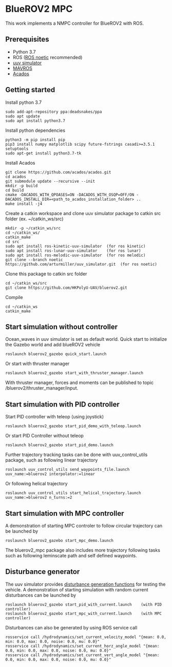 # BlueROV2 MPC
This work implements a NMPC controller for BlueROV2 with ROS.

## Prerequisites
* Python 3.7
* ROS ([ROS noetic](http://wiki.ros.org/noetic/Installation/Ubuntu) recommended)
* [uuv simulator](https://uuvsimulator.github.io/)
* [MAVROS](http://wiki.ros.org/mavros)
* [Acados](https://docs.acados.org/installation/index.html)

## Getting started
Install python 3.7
```
sudo add-apt-repository ppa:deadsnakes/ppa
sudo apt update
sudo apt install python3.7
```
Install python dependencies
```
python3 -m pip install pip
pip3 install numpy matplotlib scipy future-fstrings casadi>=3.5.1 setuptools
sudo apt-get install python3.7-tk
```
Install Acados
```
git clone https://github.com/acados/acados.git
cd acados
git submodule update --recursive --init
mkdir -p build
cd build
cmake -DACADOS_WITH_QPOASES=ON -DACADOS_WITH_OSQP=OFF/ON -DACADOS_INSTALL_DIR=<path_to_acados_installation_folder> ..
make install -j4
```
Create a catkin workspace and clone uuv simulator package to catkin src folder (ex. ~/catkin_ws/src)
```
mkdir -p ~/catkin_ws/src
cd ~/catkin_ws/
catkin_make
cd src
sudo apt install ros-kinetic-uuv-simulator	(for ros kinetic)
sudo apt install ros-lunar-uuv-simulator	(for ros lunar)
sudo apt install ros-melodic-uuv-simulator	(for ros melodic)
git clone --branch noetic https://github.com/arturmiller/uuv_simulator.git	(for ros noetic)
```
Clone this package to catkin src folder
```
cd ~/catkin_ws/src
git clone https://github.com/HKPolyU-UAV/bluerov2.git
```
Compile
```
cd ~/catkin_ws
catkin_make
```

## Start simulation without controller
Ocean_waves in uuv simulator is set as default world.
Quick start to initialize the Gazebo world and add blueROV2 vehicle
```
roslaunch bluerov2_gazebo quick_start.launch
```
Or start with thruster manager
```
roslaunch bluerov2_gazebo start_with_thruster_manager.launch
```
With thruster manager, forces and moments can be published to topic /bluerov2/thruster_manager/input.

## Start simulation with PID controller
Start PID controller with teleop (using joystick)
```
roslaunch bluerov2_gazebo start_pid_demo_with_teleop.launch
```
Or start PID Controller without teleop
```
roslaunch bluerov2_gazebo start_pid_demo.launch
```

Further trajectory tracking tasks can be done with uuv_control_utils package, such as following linear trajectory
```
roslaunch uuv_control_utils send_waypoints_file.launch uuv_name:=bluerov2 interpolator:=linear
```
Or following helical trajectory
```
roslaunch uuv_control_utils start_helical_trajectory.launch uuv_name:=bluerov2 n_turns:=2
```

## Start simulation with MPC controller
A demonstration of starting MPC controler to follow circular trajectory can be launched by
```
roslaunch bluerov2_gazebo start_mpc_demo.launch
```
The bluerov2_mpc package also includes more trajectory following tasks such as following leminscate path and self defined waypoints.

## Disturbance generator
The uuv simulator provides [disturbance generation functions](https://uuvsimulator.github.io/packages/uuv_simulator/docs/tutorials/disturbances/) for testing the vehicle.
A demonstration of starting simulation with random current disturbances can be launched by
```
roslaunch bluerov2_gazebo start_pid_with_current.launch    (with PID controller)
roslaunch bluerov2_gazebo start_mpc_with_current.launch    (with MPC controller)
```
Disturbances can also be generated by using ROS service call
```
rosservice call /hydrodynamics/set_current_velocity_model "{mean: 0.0, min: 0.0, max: 0.0, noise: 0.0, mu: 0.0}"
rosservice call /hydrodynamics/set_current_horz_angle_model "{mean: 0.0, min: 0.0, max: 0.0, noise: 0.0, mu: 0.0}"
rosservice call /hydrodynamics/set_current_vert_angle_model "{mean: 0.0, min: 0.0, max: 0.0, noise: 0.0, mu: 0.0}"
```